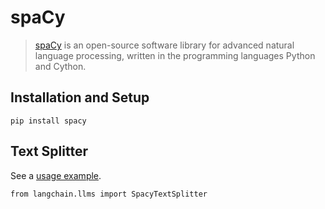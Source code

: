 spaCy
=====

> [spaCy](https://spacy.io/) is an open-source software library for advanced natural language processing, written in the programming languages Python and Cython.

Installation and Setup[​](#installation-and-setup "Direct link to Installation and Setup")
------------------------------------------------------------------------------------------

    pip install spacy

Text Splitter[​](#text-splitter "Direct link to Text Splitter")
---------------------------------------------------------------

See a [usage example](/docs/modules/data_connection/document_transformers/text_splitters/split_by_token.html#spacy).

    from langchain.llms import SpacyTextSplitter